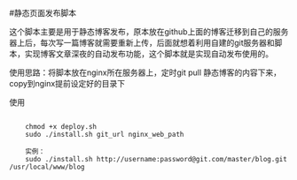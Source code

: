 #静态页面发布脚本

这个脚本主要是用于静态博客发布，原本放在github上面的博客迁移到自己的服务器上后，每次写一篇博客就需要重新上传，后面就想着利用自建的git服务器和脚本，实现博客文章深夜的自动发布功能，这个脚本就是实现自动发布使用的。

使用思路：将脚本放在nginx所在服务器上，定时git pull 静态博客的内容下来，copy到nginx提前设定好的目录下


使用

~~~

	chmod +x deploy.sh
	sudo ./install.sh git_url nginx_web_path

	实例：
	sudo ./install.sh http://username:password@git.com/master/blog.git /usr/local/www/blog

~~~


